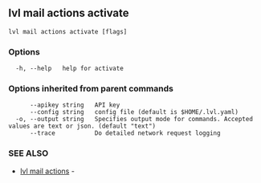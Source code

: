 ## lvl mail actions activate



```
lvl mail actions activate [flags]
```

### Options

```
  -h, --help   help for activate
```

### Options inherited from parent commands

```
      --apikey string   API key
      --config string   config file (default is $HOME/.lvl.yaml)
  -o, --output string   Specifies output mode for commands. Accepted values are text or json. (default "text")
      --trace           Do detailed network request logging
```

### SEE ALSO

* [lvl mail actions](lvl_mail_actions.md)	 - 

